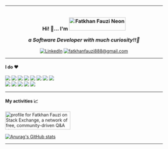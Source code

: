 <hr>

<p align="right">
  <a target="_blank" rel="noopener noreferrer" href="https://camo.githubusercontent.com/bb1c4c2bafa92f953f8a7db1fdf1a23b33ec31005476cd4f00b321461ae5f5a0/68747470733a2f2f6b6f6d617265762e636f6d2f67687076632f3f757365726e616d653d6661746b68616e6661757a6926636f6c6f723d79656c6c6f77677265656e267374796c653d666c61742d737175617265"><img src="https://camo.githubusercontent.com/bb1c4c2bafa92f953f8a7db1fdf1a23b33ec31005476cd4f00b321461ae5f5a0/68747470733a2f2f6b6f6d617265762e636f6d2f67687076632f3f757365726e616d653d6661746b68616e6661757a6926636f6c6f723d79656c6c6f77677265656e267374796c653d666c61742d737175617265" alt="" data-canonical-src="https://komarev.com/ghpvc/?username=fatkhanfauzi&amp;color=yellowgreen&amp;style=flat-square" style="max-width: 100%;"></a>
</p>

<h3 align="center">Hi! 👋... I'm <img src="https://images.cooltext.com/5578292.png" width="181" height="42" style="max-width: 100%; margin-bottom: -5px !important;" alt="Fatkhan Fauzi Neon " /><p><i>a Software Developer with much curiosity!!🙂</i></p></h3>

<p align="center">
  <a href="https://www.linkedin.com/in/fatkhanfauzi/"><img src="https://camo.githubusercontent.com/a80d00f23720d0bc9f55481cfcd77ab79e141606829cf16ec43f8cacc7741e46/68747470733a2f2f696d672e736869656c64732e696f2f62616467652f4c696e6b6564496e2d3030373742353f7374796c653d666f722d7468652d6261646765266c6f676f3d6c696e6b6564696e266c6f676f436f6c6f723d7768697465" alt="LinkedIn" data-canonical-src="https://img.shields.io/badge/LinkedIn-0077B5?style=for-the-badge&amp;logo=linkedin&amp;logoColor=white" style="max-width: 100%;"></a>
  <a href="mailto:fatkhanfauzi888@gmail.com"><img src="https://camo.githubusercontent.com/571384769c09e0c66b45e39b5be70f68f552db3e2b2311bc2064f0d4a9f5983b/68747470733a2f2f696d672e736869656c64732e696f2f62616467652f476d61696c2d4431343833363f7374796c653d666f722d7468652d6261646765266c6f676f3d676d61696c266c6f676f436f6c6f723d7768697465" alt="fatkhanfauzi888@gmail.com" data-canonical-src="https://img.shields.io/badge/Gmail-D14836?style=for-the-badge&amp;logo=gmail&amp;logoColor=white" style="max-width: 100%;"></a>
</p>
<hr>

<h4>I do ❤️</h4>

![](https://img.shields.io/badge/Code-Ruby-E50914?style=flat-square&logo=ruby&logoColor=white)
![](https://img.shields.io/badge/Code-Rails-E50914?style=flat-square&logo=rubyonrails&logoColor=white)
![](https://img.shields.io/badge/Code-Csharp-blue?style=flat-square&logo=csharp&logoColor=white)
![](https://img.shields.io/badge/Code-Javascript-F7DF1E?style=flat-square&logo=javascript&logoColor=white)
![](https://img.shields.io/badge/Code-Angular-critical?style=flat-square&logo=angular&logoColor=white)
![](https://img.shields.io/badge/Code-SQL-CC2927?style=flat-square&logo=microsoft-sql-server&logoColor=white)
![](https://img.shields.io/badge/Code-Bootstrap-563D7C?style=flat-square&logo=bootstrap&logoColor=white)
![](https://img.shields.io/badge/Code-Node.js-43853D?style=flat-square&logo=node.js&logoColor=white)
<br/>
![](https://img.shields.io/badge/OS-Windows-0078D6?style=flat-square&logo=windows&logoColor=white)
![](https://img.shields.io/badge/OS-Ubuntu-E95420?style=flat-square&logo=ubuntu&logoColor=white)
![](https://img.shields.io/badge/Tools-PostgreSQL-lightblue?style=flat-square&logo=postgresql&logoColor=white)
![](https://img.shields.io/badge/Platforms-Dotnet-darkblue?style=flat-square&logo=.net&logoColor=white)
![](https://img.shields.io/badge/Platforms-Docker-blue?style=flat-square&logo=docker&logoColor=white)

<hr>

<h4>My activities 📈</h4>

<a href="https://stackexchange.com/users/6145548"><img src="https://stackexchange.com/users/flair/6145548.png" width="208" height="58" alt="profile for Fatkhan Fauzi on Stack Exchange, a network of free, community-driven Q&amp;A sites" title="profile for Fatkhan Fauzi on Stack Exchange, a network of free, community-driven Q&amp;A sites"></a>

[![Anurag's GitHub stats](https://github-readme-stats.vercel.app/api?username=fatkhanfauzi&count_private=true&show_icons=true&theme=dracula)](https://github.com/anuraghazra/github-readme-stats)


<hr>

<!--
**fatkhanfauzi/fatkhanfauzi** is a ✨ _special_ ✨ repository because its `README.md` (this file) appears on your GitHub profile.

Here are some ideas to get you started:

- 🔭 I’m currently working on ...
- 🌱 I’m currently learning ...
- 👯 I’m looking to collaborate on ...
- 🤔 I’m looking for help with ...
- 💬 Ask me about ...
- 📫 How to reach me: ...
- 😄 Pronouns: ...
- ⚡ Fun fact: ...
-->
